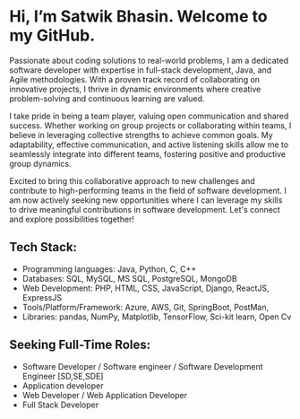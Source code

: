 # Hi, I’m Satwik Bhasin. Welcome to my GitHub.

Passionate about coding solutions to real-world problems, I am a dedicated software developer with expertise in full-stack development, Java, and Agile methodologies. With a proven track record of collaborating on innovative projects, I thrive in dynamic environments where creative problem-solving and continuous learning are valued. 

I take pride in being a team player, valuing open communication and shared success. Whether working on group projects or collaborating within teams, I believe in leveraging collective strengths to achieve common goals. My adaptability, effective communication, and active listening skills allow me to seamlessly integrate into different teams, fostering positive and productive group dynamics.

Excited to bring this collaborative approach to new challenges and contribute to high-performing teams in the field of software development. I am now actively seeking new opportunities where I can leverage my skills to drive meaningful contributions in software development. Let's connect and explore possibilities together!

## Tech Stack: 
- Programming languages: Java, Python, C, C++
- Databases: SQL, MySQL, MS SQL, PostgreSQL, MongoDB
- Web Development: PHP, HTML, CSS, JavaScript, Django, ReactJS, ExpressJS 
- Tools/Platform/Framework: Azure, AWS, Git, SpringBoot, PostMan, 
- Libraries: pandas, NumPy, Matplotlib, TensorFlow, Sci-kit learn, Open Cv

## Seeking Full-Time Roles:
- Software Developer / Software engineer / Software Development Engineer [SD,SE,SDE]
- Application developer
- Web Developer / Web Application Developer
- Full Stack Developer
